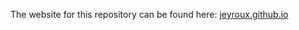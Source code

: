 The website for this repository can be found here: [jeyroux.github.io](https://jeyroux.github.io/writing-prompt/)
